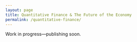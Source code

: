 ```yaml
---
layout: page
title: Quantitative Finance & The Future of the Economy
permalink: /quantitative-finance/
---
```


Work in progress—publishing soon.
